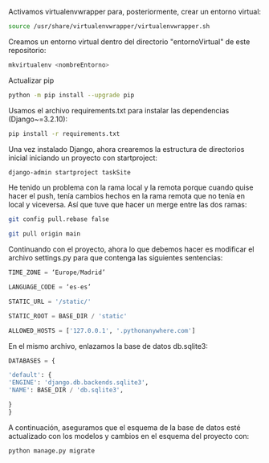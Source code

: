 Activamos virtualenvwrapper para, posteriormente, crear un entorno virtual: 

```bash
source /usr/share/virtualenvwrapper/virtualenvwrapper.sh
```

Creamos un entorno virtual dentro del directorio "entornoVirtual" de este repositorio:

```bash 
mkvirtualenv <nombreEntorno>  
```
Actualizar pip

```bash
python -m pip install --upgrade pip
```
Usamos el archivo requirements.txt para instalar las dependencias (Django~=3.2.10):
```bash
pip install -r requirements.txt
```
Una vez instalado Django, ahora crearemos la estructura de directorios inicial iniciando un proyecto con startproject:
```bash
django-admin startproject taskSite
```
He tenido un problema con la rama local y la remota porque cuando quise hacer el push, tenía cambios hechos en la rama remota que no tenía en local y viceversa. Así que tuve que hacer un merge entre las dos ramas: 
```bash
git config pull.rebase false
```
```bash
git pull origin main
```

Continuando con el proyecto, ahora lo que debemos hacer es modificar el archivo settings.py para que contenga las siguientes sentencias:

```python
TIME_ZONE = ‘Europe/Madrid’

LANGUAGE_CODE = ‘es-es’

STATIC_URL = '/static/'

STATIC_ROOT = BASE_DIR / 'static'

ALLOWED_HOSTS = ['127.0.0.1', '.pythonanywhere.com']
```

En el mismo archivo, enlazamos la base de datos db.sqlite3: 

```python
DATABASES = {

'default': {
'ENGINE': 'django.db.backends.sqlite3',
'NAME': BASE_DIR / 'db.sqlite3',

}
}
```

A continuación, aseguramos que el esquema de la base de datos esté actualizado con los modelos y cambios en el esquema del proyecto con: 

```bash
python manage.py migrate
```